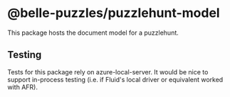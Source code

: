 # @belle-puzzles/puzzlehunt-model

This package hosts the document model for a puzzlehunt.

## Testing

Tests for this package rely on azure-local-server.
It would be nice to support in-process testing (i.e. if Fluid's local driver or equivalent worked with AFR).
